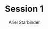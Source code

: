 ---
title: "Session 1"
excerpt_separator: "<!--more-->"
author: Ariel Starbinder
categories:
  - Blog
tags:
  - Player Notes - Ariel
  - Session Notes
  - Raw Notes
---